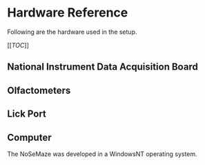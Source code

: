 # Hardware Reference

Following are the hardware used in the setup.

[[_TOC_]]

## National Instrument Data Acquisition Board

## Olfactometers

## Lick Port

## Computer

The NoSeMaze was developed in a WindowsNT operating system.
